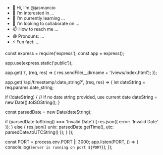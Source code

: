 - 👋 Hi, I’m @jasmancio
- 👀 I’m interested in ...
- 🌱 I’m currently learning ...
- 💞️ I’m looking to collaborate on ...
- 📫 How to reach me ...
- 😄 Pronouns: ...
- ⚡ Fun fact: ...

<!---
jasmancio/jasmancio is a ✨ special ✨ repository because its `README.md` (this file) appears on your GitHub profile.
You can click the Preview link to take a look at your changes.
--->



const express = require('express');
const app = express();

app.use(express.static('public'));

app.get('/', (req, res) => {
  res.sendFile(__dirname + '/views/index.html');
});

app.get('/api/timestamp/:date_string?', (req, res) => {
  let dateString = req.params.date_string;

  if (!dateString) {
    // If no date string provided, use current date
    dateString = new Date().toISOString();
  }

  const parsedDate = new Date(dateString);

  if (parsedDate.toString() === 'Invalid Date') {
    res.json({ error: 'Invalid Date' });
  } else {
    res.json({ unix: parsedDate.getTime(), utc: parsedDate.toUTCString() });
  }
});

const PORT = process.env.PORT || 3000;
app.listen(PORT, () => {
  console.log(`Server is running on port ${PORT}`);
});


